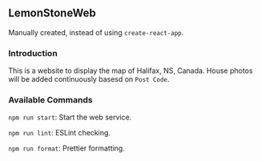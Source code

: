 ## LemonStoneWeb
Manually created, instead of using `create-react-app`.

### Introduction
This is a website to display the map of Halifax, NS, Canada. House photos will be added continuously basesd on `Post Code`.

### Available Commands
`npm run start`: Start the web service.

`npm run lint`: ESLint checking.

`npm run format`: Prettier formatting.